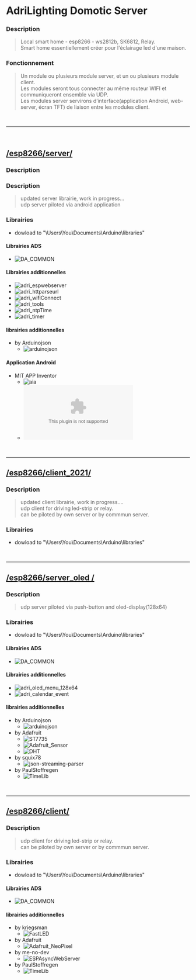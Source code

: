 # AdriLighting Domotic Server
### Description 
> Local smart home - esp8266 - ws2812b, SK6812, Relay.<br>
> Smart home essentiellement créer pour l'éclairage led d'une maison.
### Fonctionnement
> Un module ou plusieurs module server, et un ou plusieurs module client.<br>
> Les modules seront tous connecter au même routeur WIFI et communiqueront ensemble via UDP.<br>
> Les modules server servirons d’interface(application Android, web-server, écran TFT) de liaison entre les modules client.
<br>
<hr>
<br>

## [/esp8266/server/](https://github.com/AdriLighting/ADS/tree/main/esp8266/server)
### Description 
### Description 
> updated server librairie, work in progress...<br>
> udp server piloted via android application
### Librairies 
- dowload to "\Users\You\Documents\Arduino\libraries"
#### Librairies ADS
* ![DA_COMMON](https://github.com/AdriLighting/DA_COMMON)
#### Librairies additionnelles
* ![adri_espwebserver](https://github.com/AdriLighting/adri_espwebserver)
* ![adri_httparseurl](https://github.com/AdriLighting/adri_httparseurl)
* ![adri_wifiConnect](https://github.com/AdriLighting/adri_wifiConnect)
* ![adri_tools](https://github.com/AdriLighting/adri_tools)
* ![adri_ntpTime](https://github.com/AdriLighting/adri_ntpTime)
* ![adri_timer](https://github.com/AdriLighting/adri_timer)
#### librairies additionnelles
* by Arduinojson
  * ![arduinojson](https://github.com/bblanchon/ArduinoJson)
#### Application Android
* MIT APP Inventor
  * ![aia](https://github.com/AdriLighting/ADS/blob/main/android/Dadri_Server_4.aia)
  * ![apk](https://github.com/AdriLighting/ADS/blob/main/android/Dadri_Server_4.apk)
  
</br>
<hr>

## [/esp8266/client_2021/](https://github.com/AdriLighting/ADS/tree/main/esp8266/client_2021)
### Description 
> updated client librairie, work in progress....<br>
> udp client for driving led-strip or relay.<br>
> can be piloted by own server or by commmun server.
### Librairies 
- dowload to "\Users\You\Documents\Arduino\libraries"
  
</br>
<hr>

## [/esp8266/server_oled /](https://github.com/AdriLighting/ADS/tree/main/esp8266/server_oled)
### Description 
> udp server piloted via push-button and oled-display(128x64)
### Librairies 
- dowload to "\Users\You\Documents\Arduino\libraries"
#### Librairies ADS
* ![DA_COMMON](https://github.com/AdriLighting/DA_COMMON)
#### Librairies additionnelles
* ![adri_oled_menu_128x64](https://github.com/AdriLighting/adri_oled_menu_128x64)
* ![adri_calendar_event](https://github.com/AdriLighting/adri_calendar_event)
#### librairies additionnelles
* by Arduinojson
  * ![arduinojson](https://github.com/bblanchon/ArduinoJson)
* by Adafruit 
  * ![ST7735](https://github.com/adafruit/Adafruit-ST7735-Library)
  * ![Adafruit_Sensor](https://github.com/adafruit/Adafruit_Sensor)  
  * ![DHT](https://github.com/adafruit/DHT-sensor-library)  
* by squix78    
  * ![json-streaming-parser](https://github.com/squix78/json-streaming-parser)
* by PaulStoffregen
  * ![TimeLib](https://github.com/PaulStoffregen/Time) 
  
</br>
<hr>

## [/esp8266/client/](https://github.com/AdriLighting/ADS/tree/main/esp8266/client)
### Description 
> udp client for driving led-strip or relay.<br>
> can be piloted by own server or by commmun server.
### Librairies 
- dowload to "\Users\You\Documents\Arduino\libraries"
#### Librairies ADS
* ![DA_COMMON](https://github.com/AdriLighting/DA_COMMON)
#### librairies additionnelles
* by kriegsman
  * ![FastLED](https://github.com/FastLED/FastLED)
* by Adafruit
  * ![Adafruit_NeoPixel](https://github.com/adafruit/Adafruit_NeoPixel)
* by me-no-dev
  * ![ESPAsyncWebServer](https://github.com/me-no-dev/ESPAsyncWebServer)  
* by PaulStoffregen
  * ![TimeLib](https://github.com/PaulStoffregen/Time)  
